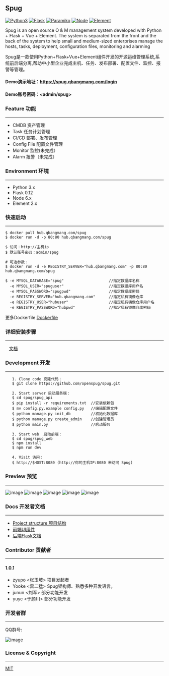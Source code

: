 ## Spug

[![Python3](https://img.shields.io/badge/python-3.x-green.svg?style=plastic)](https://www.python.org/)
[![Flask](https://img.shields.io/badge/Flask-0.12-brightgreen.svg?style=plastic)](http://flask.pocoo.org/)
[![Paramiko](https://img.shields.io/badge/paramiko-2.2.1-green.svg?style=plastic)](http://www.paramiko.org/)
[![Node](https://img.shields.io/badge/node-6.x-green.svg?style=plastic)](https://nodejs.org/)
[![Element](https://img.shields.io/badge/Element-2.x-green.svg?style=plastic)](http://element-cn.eleme.io/#/zh-CN/)

Spug is an open source O & M management system developed with Python + Flask + Vue + Element. The system is separated from the front and the back of the system to help small and medium-sized enterprises manage the hosts, tasks, deployment, configuration files, monitoring and alarming

Spug是一款使用Python+Flask+Vue+Element组件开发的开源运维管理系统,系统前后端分离,帮助中小型企业完成主机、任务、发布部署、配置文件、监控、报警等管理。

#### Demo演示地址：<https://spug.qbangmang.com/login>

#### Demo账号密码：<admin/spug>



### Feature 功能
----------------------------
  - CMDB 资产管理
  - Task 任务计划管理
  - CI/CD 部署、发布管理
  - Config File 配置文件管理
  - Monitor 监控(未完成）
  - Alarm  报警（未完成）


### Environment 环境
----------------------------
   * Python 3.x
   * Flask 0.12
   * Node 6.x
   * Element 2.x


### 快速启动
----------------------------
```
$ docker pull hub.qbangmang.com/spug
$ docker run -d -p 80:80 hub.qbangmang.com/spug

$ 访问：http://主机ip
$ 默认账号密码：admin/spug

# 可选参数：
$ docker run -d -e REGISTRY_SERVER="hub.qbangmang.com" -p 80:80 hub.qbangmang.com/spug

$ -e MYSQL_DATABASE="spug"                    //指定数据库名称
  -e MYSQL_USER="spuguser"                    //指定数据库用户名
  -e MYSQL_PASSWORD="spugpwd"                 //指定数据库密码
  -e REGISTRY_SERVER="hub.qbangmang.com"      //指定私有镜像仓库
  -e REGISTRY_USER="hubuser"                  //指定私有镜像仓库用户名
  -e REGISTRY_PASSWORD="hubpwd"               //指定私有镜像仓库密码
```

更多Dockerfile [Dockerfile](https://github.com/openspug/spug/tree/master/docs/Dockerfile)


### 详细安装步骤
----------------------------

    [文档](https://github.com/openspug/spug/wiki/)


### Development 开发
----------------------------
```
   1. Clone code 克隆代码：
   $ git clone https://github.com/openspug/spug.git

   2. Start server 启动服务端：
   $ cd spug/spug_api
   $ pip install -r requirements.txt  //安装依赖包
   $ mv config.py.example config.py   //编辑配置文件
   $ python manage.py init_db         //初始化数据库
   $ python manage.py create_admin    //创建管理员
   $ python main.py                   //启动服务

   3. Start web  启动前端：
   $ cd spug/spug_web
   $ npm install
   $ npm run dev

   4. Visit 访问：
   $ http://$HOST:8080 (http://你的主机IP:8080 来访问 Spug)

```

### Preview 预览
----------------------------
![image](https://github.com/openspug/spug/blob/master/docs/demo/login.gif)
![image](https://github.com/openspug/spug/blob/master/docs/demo/user.gif)
![image](https://github.com/openspug/spug/blob/master/docs/demo/host.gif)
![image](https://github.com/openspug/spug/blob/master/docs/demo/publish.gif)
![image](https://github.com/openspug/spug/blob/master/docs/demo/tasks.gif)

### Docs 开发者文档
----------------------------

 * [Project structure 项目结构](https://github.com/openspug/spug/blob/master/docs/project_structure.md)
 * [前端UI组件](http://element-cn.eleme.io/2.1/#/zh-CN/component/installation)
 * [后端Flask文档](http://flask.pocoo.org/)


### Contributor 贡献者
----------------------------
#### 1.0.1
- zyupo <张玉坡> 项目发起者
- Yooke <雷二猛> Spug架构师、熟悉多种开发语言。
- junun <刘军>   部分功能开发
- yuyc  <于颜川> 部分功能开发


### 开发者群
----------------------------
QQ群号:

![image](https://github.com/openspug/spug/blob/master/docs/demo/spug.png)

### License & Copyright
----------------------------
[MIT](https://opensource.org/licenses/MIT)
